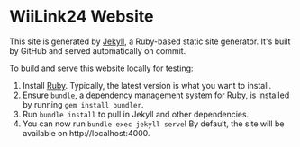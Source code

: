 # WiiLink24 Website

This site is generated by [Jekyll](https://jekyllrb.com), a Ruby-based static site generator.
It's built by GitHub and served automatically on commit.

To build and serve this website locally for testing:
1. Install [Ruby](https://www.ruby-lang.org/). Typically, the latest version is what you want to install.
2. Ensure `bundle`, a dependency management system for Ruby, is installed by running `gem install bundler`.
3. Run `bundle install` to pull in Jekyll and other dependencies.
4. You can now run `bundle exec jekyll serve`! By default, the site will be available on http://localhost:4000.
